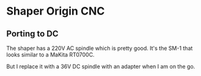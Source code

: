 # Shaper Origin CNC

## Porting to DC

The shaper has a 220V AC spindle which is pretty good. It's the SM-1 that looks similar to a MaKita RT0700C. 


But I replace it with a 36V DC spindle with an adapter when I am on the go.
